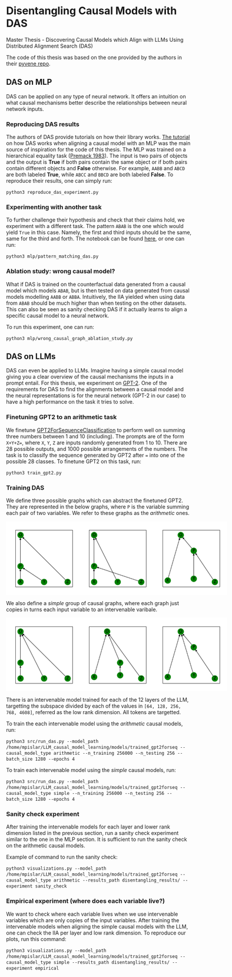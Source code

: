 # Disentangling Causal Models with DAS
Master Thesis - Discovering Causal Models which Align with LLMs Using Distributed Alignment Search (DAS)

The code of this thesis was based on the one provided by the authors in their [pyvene repo](https://github.com/stanfordnlp/pyvene).

## DAS on MLP

DAS can be applied on any type of neural network. It offers an intuition on what causal mechanisms better describe the relationships between neural network inputs.

### Reproducing DAS results

The authors of DAS provide tutorials on how their library works. [The tutorial]((https://github.com/stanfordnlp/pyvene/blob/main/tutorials/advanced_tutorials/DAS_Main_Introduction.ipynb)) on how DAS works when aligning a causal model with an MLP was the main source of inspiration for the code of this thesis. The MLP was trained on a hierarchical equality task ([Premack 1983](https://www.cambridge.org/core/services/aop-cambridge-core/content/view/7DF6F2D22838F7546AF7279679F3571D/S0140525X00015077a.pdf/div-class-title-the-codes-of-man-and-beasts-div.pdf)). The input is two pairs of objects and the output is **True** if both pairs contain the same object or if both pairs contain different objects and **False** otherwise.  For example, `AABB` and `ABCD` are both labeled **True**, while `ABCC` and `BBCD` are both labeled **False**. To reproduce their results, one can simply run:

```
python3 reproduce_das_experiment.py
```

### Experimenting with another task

To further challenge their hypothesis and check that their claims hold, we experiment with a different task. The pattern `ABAB` is the one which would yield `True` in this case. Namely, the first and third inputs should be the same, same for the third and forth. The notebook can be found [here](https://github.com/maraPislar/align-transformers/blob/main/tutorials/advanced_tutorials/DAS_Pattern_Matching_Task.ipynb), or one can run:

```
python3 mlp/pattern_matching_das.py
```

### Ablation study: wrong causal model?

What if DAS is trained on the counterfactual data generated from a causal model which models `ABAB`, but is then tested on data generated from causal models modelling `AABB` or `ABBA`. Intuitively, the IIA yielded when using data from `ABAB` should be much higher than when testing on the other datasets. This can also be seen as sanity checking DAS if it actually learns to align a specific causal model to a neural network.

To run this experiment, one can run:

```
python3 mlp/wrong_causal_graph_ablation_study.py
```

## DAS on LLMs

DAS can even be applied to LLMs. Imagine having a simple causal model giving you a clear overview of the causal mechanisms the inputs in a prompt entail. For this thesis, we experiment on [GPT-2](https://huggingface.co/openai-community/gpt2). One of the requirements for DAS to find the alignments between a causal model and the neural representations is for the neural network (GPT-2 in our case) to have a high performance on the task it tries to solve.

### Finetuning GPT2 to an arithmetic task

We finetune [GPT2ForSequenceClassification](https://huggingface.co/docs/transformers/en/model_doc/gpt2#transformers.GPT2ForSequenceClassification) to perform well on summing three numbers between 1 and 10 (including). The prompts are of the form `X+Y+Z=`, where `X`, `Y`, `Z` are inputs randomly generated from 1 to 10. There are 28 possible outputs, and 1000 possible arrangements of the numbers. The task is to classify the sequence generated by GPT2 after `=` into one of the possible 28 classes. To finetune GPT2 on this task, run:

```
python3 train_gpt2.py
```

### Training DAS

We define three possible graphs which can abstract the finetuned GPT2. They are represented in the below graphs, where `P` is the variable summing each pair of two variables. We refer to these graphs as the _arithmetic_ ones.

<div style="display: flex; justify-content: space-around;">  
  <img src="https://raw.githubusercontent.com/maraPislar/LLM_causal_model_learning/main/results/imgs/(X+Y)+Z.png" width="200" />
  <img src="https://raw.githubusercontent.com/maraPislar/LLM_causal_model_learning/main/results/imgs/(X+Z)+Y.png" width="200" />
  <img src="https://raw.githubusercontent.com/maraPislar/LLM_causal_model_learning/main/results/imgs/X+(Y+Z).png" width="200" />
</div>


We also define a _simple_ group of causal graphs, where each graph just copies in turns each input variable to an intervenable varibale.

<div style="display: flex; justify-content: space-around;">  
  <img src="https://raw.githubusercontent.com/maraPislar/LLM_causal_model_learning/main/results/imgs/(X)+Y+Z.png" width="200" />
  <img src="https://raw.githubusercontent.com/maraPislar/LLM_causal_model_learning/main/results/imgs/X+(Y)+Z.png" width="200" />
  <img src="https://raw.githubusercontent.com/maraPislar/LLM_causal_model_learning/main/results/imgs/X+Y+(Z).png" width="200" />
</div>

There is an intervenable model trained for each of the 12 layers of the LLM, targetting the subspace divided by each of the values in `[64, 128, 256, 768, 4608]`, referred as the low rank dimension. All tokens are targetted. 

To train the each intervenable model using the _arithmetic_ causal models, run:

```
python3 src/run_das.py --model_path /home/mpislar/LLM_causal_model_learning/models/trained_gpt2forseq --causal_model_type arithmetic --n_training 256000 --n_testing 256 --batch_size 1280 --epochs 4
```

To train each intervenable model using the _simple_ causal models, run:

```
python3 src/run_das.py --model_path /home/mpislar/LLM_causal_model_learning/models/trained_gpt2forseq --causal_model_type simple --n_training 256000 --n_testing 256 --batch_size 1280 --epochs 4
```

### Sanity check experiment

After training the intervenable models for each layer and lower rank dimension listed in the previous section, run a sanity check experiment similar to the one in the MLP section. It is sufficient to run the sanity check on the arithmetic causal models.

Example of command to run the sanity check:

```
python3 visualizations.py --model_path /home/mpislar/LLM_causal_model_learning/models/trained_gpt2forseq --causal_model_type arithmetic --results_path disentangling_results/ --experiment sanity_check
```


### Empirical experiment (where does each variable live?)

We want to check where each variable lives when we use intervenable variables which are only copies of the input variables. After training the intervenable models when aligning the simple causal models with the LLM, one can check the IIA per layer and low rank dimension. To reproduce our plots, run this command:

```
python3 visualizations.py --model_path /home/mpislar/LLM_causal_model_learning/models/trained_gpt2forseq --causal_model_type simple --results_path disentangling_results/ --experiment empirical
```

